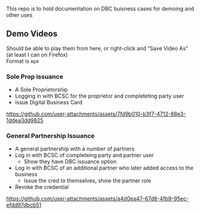 This repo is to hold documentation on DBC buisness cases for demoing and other uses

## Demo Videos

Should be able to play them from here, or right-click and "Save Video As" (at least I can on Firefox)  
Format is `mp4`

### Sole Prop issuance
- A Sole Proprietorship
- Logging in with BCSC for the proprietor and completeting party user
- Issue Digital Business Card
  
https://github.com/user-attachments/assets/7fd9b010-b3f7-4712-88e3-1ddea3dd9825

### General Partnership Issuance
- A general partnership with a number of partners
- Log in with BCSC of completeing party and partner user
  - Show they have DBC issuance option
- Log in with BCSC of an additional partner who later added access to the business
  - Issue the cred to themselves, show the partner role
- Revoke the credential

https://github.com/user-attachments/assets/a4d0ea47-67d8-4fb9-95ec-efdd97dbcb51

